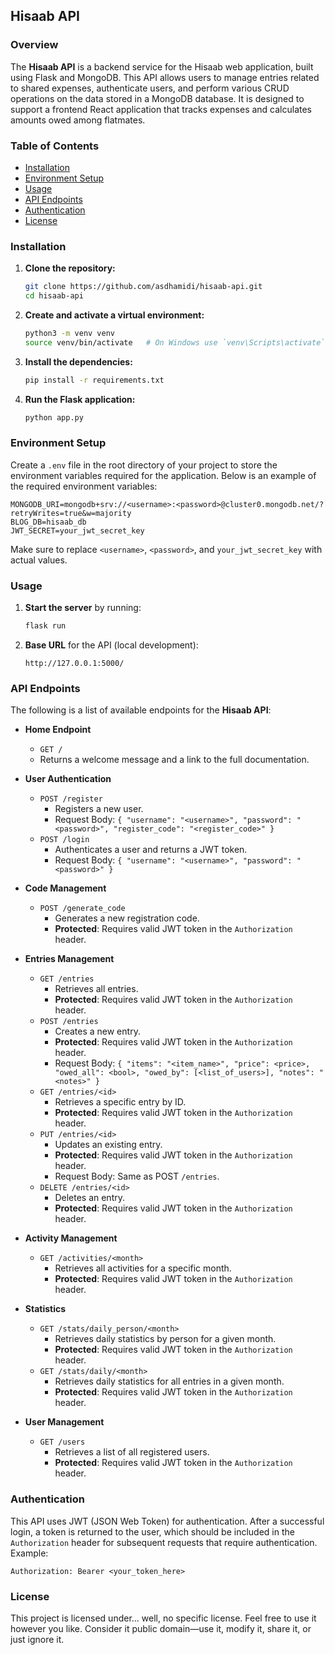 ## Hisaab API

### Overview

The **Hisaab API** is a backend service for the Hisaab web application, built using Flask and MongoDB. This API allows users to manage entries related to shared expenses, authenticate users, and perform various CRUD operations on the data stored in a MongoDB database. It is designed to support a frontend React application that tracks expenses and calculates amounts owed among flatmates.

### Table of Contents

- [Installation](#installation)
- [Environment Setup](#environment-setup)
- [Usage](#usage)
- [API Endpoints](#api-endpoints)
- [Authentication](#authentication)
- [License](#license)

### Installation

1. **Clone the repository:**

    ```bash
    git clone https://github.com/asdhamidi/hisaab-api.git
    cd hisaab-api
    ```

2. **Create and activate a virtual environment:**

    ```bash
    python3 -m venv venv
    source venv/bin/activate   # On Windows use `venv\Scripts\activate`
    ```

3. **Install the dependencies:**

    ```bash
    pip install -r requirements.txt
    ```

4. **Run the Flask application:**

    ```bash
    python app.py
    ```

### Environment Setup

Create a `.env` file in the root directory of your project to store the environment variables required for the application. Below is an example of the required environment variables:

```
MONGODB_URI=mongodb+srv://<username>:<password>@cluster0.mongodb.net/?retryWrites=true&w=majority
BLOG_DB=hisaab_db
JWT_SECRET=your_jwt_secret_key
```

Make sure to replace `<username>`, `<password>`, and `your_jwt_secret_key` with actual values.

### Usage

1. **Start the server** by running:

    ```bash
    flask run
    ```

2. **Base URL** for the API (local development):

    ```
    http://127.0.0.1:5000/
    ```

### API Endpoints

The following is a list of available endpoints for the **Hisaab API**:

- **Home Endpoint**
  - `GET /`
  - Returns a welcome message and a link to the full documentation.

- **User Authentication**
  - `POST /register`
    - Registers a new user.
    - Request Body: `{ "username": "<username>", "password": "<password>", "register_code": "<register_code>" }`
  - `POST /login`
    - Authenticates a user and returns a JWT token.
    - Request Body: `{ "username": "<username>", "password": "<password>" }`

- **Code Management**
  - `POST /generate_code`
    - Generates a new registration code.
    - **Protected**: Requires valid JWT token in the `Authorization` header.

- **Entries Management**
  - `GET /entries`
    - Retrieves all entries.
    - **Protected**: Requires valid JWT token in the `Authorization` header.
  - `POST /entries`
    - Creates a new entry.
    - **Protected**: Requires valid JWT token in the `Authorization` header.
    - Request Body: `{ "items": "<item_name>", "price": <price>, "owed_all": <bool>, "owed_by": [<list_of_users>], "notes": "<notes>" }`
  - `GET /entries/<id>`
    - Retrieves a specific entry by ID.
    - **Protected**: Requires valid JWT token in the `Authorization` header.
  - `PUT /entries/<id>`
    - Updates an existing entry.
    - **Protected**: Requires valid JWT token in the `Authorization` header.
    - Request Body: Same as POST `/entries`.
  - `DELETE /entries/<id>`
    - Deletes an entry.
    - **Protected**: Requires valid JWT token in the `Authorization` header.

- **Activity Management**
  - `GET /activities/<month>`
    - Retrieves all activities for a specific month.
    - **Protected**: Requires valid JWT token in the `Authorization` header.

- **Statistics**
  - `GET /stats/daily_person/<month>`
    - Retrieves daily statistics by person for a given month.
    - **Protected**: Requires valid JWT token in the `Authorization` header.
  - `GET /stats/daily/<month>`
    - Retrieves daily statistics for all entries in a given month.
    - **Protected**: Requires valid JWT token in the `Authorization` header.

- **User Management**
  - `GET /users`
    - Retrieves a list of all registered users.
    - **Protected**: Requires valid JWT token in the `Authorization` header.

### Authentication

This API uses JWT (JSON Web Token) for authentication. After a successful login, a token is returned to the user, which should be included in the `Authorization` header for subsequent requests that require authentication. Example:

```
Authorization: Bearer <your_token_here>
```

### License

This project is licensed under... well, no specific license. Feel free to use it however you like. Consider it public domain—use it, modify it, share it, or just ignore it.
